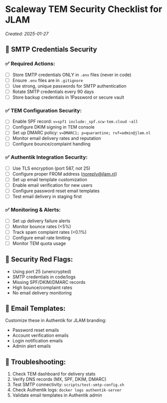 # Scaleway TEM Security Checklist for JLAM
*Created: 2025-01-27*

## 🔐 SMTP Credentials Security

### ✅ Required Actions:
- [ ] Store SMTP credentials ONLY in `.env` files (never in code)
- [ ] Ensure `.env` files are in `.gitignore`
- [ ] Use strong, unique passwords for SMTP authentication
- [ ] Rotate SMTP credentials every 90 days
- [ ] Store backup credentials in 1Password or secure vault

### ✅ TEM Configuration Security:
- [ ] Enable SPF record: `v=spf1 include:_spf.scw-tem.cloud ~all`
- [ ] Configure DKIM signing in TEM console
- [ ] Set up DMARC policy: `v=DMARC1; p=quarantine; ruf=admin@jlam.nl`
- [ ] Monitor email delivery rates and reputation
- [ ] Configure bounce/complaint handling

### ✅ Authentik Integration Security:
- [ ] Use TLS encryption (port 587, not 25)
- [ ] Configure proper FROM address (noreply@jlam.nl)
- [ ] Set up email template customization
- [ ] Enable email verification for new users
- [ ] Configure password reset email templates
- [ ] Test email delivery in staging first

### ✅ Monitoring & Alerts:
- [ ] Set up delivery failure alerts
- [ ] Monitor bounce rates (<5%)
- [ ] Track spam complaint rates (<0.1%)
- [ ] Configure email rate limiting
- [ ] Monitor TEM quota usage

## 🚨 Security Red Flags:
- Using port 25 (unencrypted)
- SMTP credentials in code/logs
- Missing SPF/DKIM/DMARC records
- High bounce/complaint rates
- No email delivery monitoring

## 📧 Email Templates:
Customize these in Authentik for JLAM branding:
- Password reset emails
- Account verification emails
- Login notification emails
- Admin alert emails

## 🔧 Troubleshooting:
1. Check TEM dashboard for delivery stats
2. Verify DNS records (MX, SPF, DKIM, DMARC)
3. Test SMTP connectivity: `scripts/test-smtp-config.sh`
4. Check Authentik logs: `docker logs authentik-server`
5. Validate email templates in Authentik admin